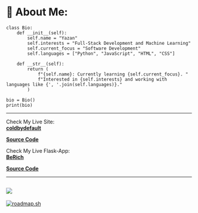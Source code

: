 # 💫 About Me:

```
class Bio:
    def __init__(self):
        self.name = "Yazan"
        self.interests = "Full-Stack Development and Machine Learning"
        self.current_focus = "Software Development"
        self.languages = ["Python", "JavaScript", "HTML", "CSS"]
    
    def __str__(self):
        return (
            f"{self.name}: Currently learning {self.current_focus}. "
            f"Interested in {self.interests} and working with languages like {', '.join(self.languages)}."
        )

bio = Bio()
print(bio)
```
---
Check My Live Site:  
**[coldbydefault](https://www.coldbydefault.com)**

**[Source Code](https://github.com/ColdByDefault/coldbydefault.github.io)**

Check My Live Flask-App:    
**[BeRich](https://coldbydefault070.pythonanywhere.com/)**

**[Source Code](https://github.com/ColdByDefault/beRich)**

---
[![](https://visitcount.itsvg.in/api?id=ColdByDefault&icon=5&color=1)](https://visitcount.itsvg.in)
---

[![roadmap.sh](https://roadmap.sh/card/tall/652405354c7f3e98be4dada2?variant=dark&roadmaps=frontend%2Cbackend%2Cgit-github%2Cpython)](https://roadmap.sh)



